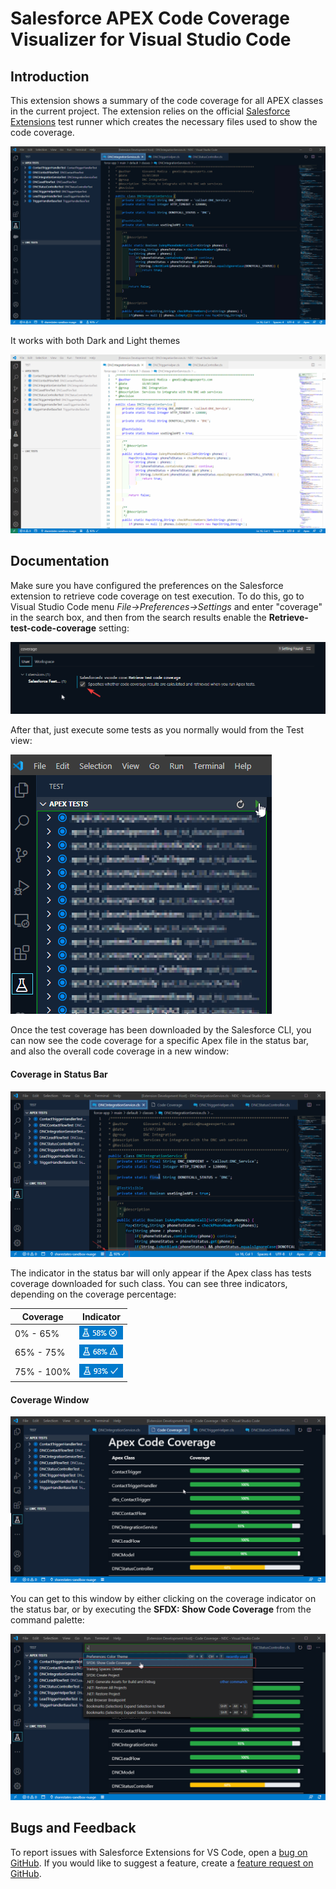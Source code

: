 # Salesforce APEX Code Coverage Visualizer for Visual Studio Code

## Introduction

This extension shows a summary of the code coverage for all APEX classes in the current project. The extension relies on the official [Salesforce Extensions](https://marketplace.visualstudio.com/items?itemName=salesforce.salesforcedx-vscode) test runner which creates the necessary files used to show the code coverage.

![Apex Code Coverage](images/code-coverage.gif)

It works with both Dark and Light themes

![Apex Code Coverage](images/code-coverage-light.gif)

## Documentation

Make sure you have configured the preferences on the Salesforce extension to retrieve code coverage on test execution. To do this, go to Visual Studio Code menu *File->Preferences->Settings* and enter "coverage" in the search box, and then from the search results enable the **Retrieve-test-code-coverage** setting:

![Test Settings](images/salesforce-test-settings.png)

After that, just execute some tests as you normally would from the Test view:

![Test Execution](images/test-execution.png)

Once the test coverage has been downloaded by the Salesforce CLI, you can now see the code coverage for a specific Apex file in the status bar, and also the overall code coverage in a new window:

#### Coverage in Status Bar
![Coverage in Status Bar](images\coverage-apex.png)

The indicator in the status bar will only appear if the Apex class has tests coverage downloaded for such class. You can see three indicators, depending on the coverage percentage:

|Coverage|Indicator|
|-|-|
|0% - 65%|![Coverage Poor](images\coverage-poor.png)|
|65% - 75%|![Coverage Low](images\coverage-low.png)|
|75% - 100%|![Coverage Low](images\coverage-good.png)|

#### Coverage Window
![Coverage in Status Bar](images\coverage-summary.png)

You can get to this window by either clicking on the coverage indicator on the status bar, or by executing the **SFDX: Show Code Coverage** from the command palette:

![SFDX: Show Code Coverage](images\coverage-command.png)

## Bugs and Feedback

To report issues with Salesforce Extensions for VS Code, open a [bug on GitHub](https://github.com/gmodica/apex-code-coverage-visualizer/issues/new?template=Bug_report.md). If you would like to suggest a feature, create a [feature request on GitHub](https://github.com/gmodica/apex-code-coverage-visualizer/issues/new?template=Feature_request.md).







